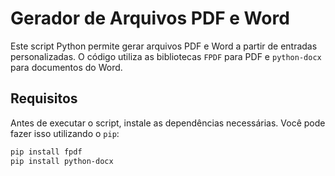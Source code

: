 # Gerador de Arquivos PDF e Word

Este script Python permite gerar arquivos PDF e Word a partir de entradas personalizadas. O código utiliza as bibliotecas `FPDF` para PDF e `python-docx` para documentos do Word.

## Requisitos

Antes de executar o script, instale as dependências necessárias. Você pode fazer isso utilizando o `pip`:

```bash
pip install fpdf
pip install python-docx

